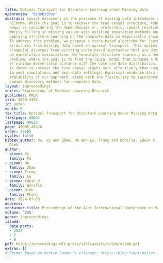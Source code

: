 ```yaml
---
title: Optimal Transport for Structure Learning Under Missing Data
openreview: '09Robz3Ppy'
abstract: Causal discovery in the presence of missing data introduces a chicken-and-egg
  dilemma. While the goal is to recover the true causal structure, robust imputation
  requires considering the dependencies or, preferably, causal relations among variables.
  Merely filling in missing values with existing imputation methods and subsequently
  applying structure learning on the complete data is empirically shown to be sub-optimal.
  To address this problem, we propose a score-based algorithm for learning causal
  structures from missing data based on optimal transport. This optimal transport
  viewpoint diverges from existing score-based approaches that are dominantly based
  on expectation maximization. We formulate structure learning as a density fitting
  problem, where the goal is to find the causal model that induces a distribution
  of minimum Wasserstein distance with the observed data distribution. Our framework
  is shown to recover the true causal graphs more effectively than competing methods
  in most simulations and real-data settings. Empirical evidence also shows the superior
  scalability of our approach, along with the flexibility to incorporate any off-the-shelf
  causal discovery methods for complete data.
layout: inproceedings
series: Proceedings of Machine Learning Research
publisher: PMLR
issn: 2640-3498
id: vo24b
month: 0
tex_title: Optimal Transport for Structure Learning Under Missing Data
firstpage: 49605
lastpage: 49626
page: 49605-49626
order: 49605
cycles: false
bibtex_author: Vo, Vy and Zhao, He and Le, Trung and Bonilla, Edwin V. and Phung,
  Dinh
author:
- given: Vy
  family: Vo
- given: He
  family: Zhao
- given: Trung
  family: Le
- given: Edwin V.
  family: Bonilla
- given: Dinh
  family: Phung
date: 2024-07-08
address:
container-title: Proceedings of the 41st International Conference on Machine Learning
volume: '235'
genre: inproceedings
issued:
  date-parts:
  - 2024
  - 7
  - 8
pdf: https://proceedings.mlr.press/v235/assets/vo24b/vo24b.pdf
extras: []
# Format based on Martin Fenner's citeproc: https://blog.front-matter.io/posts/citeproc-yaml-for-bibliographies/
---
```

